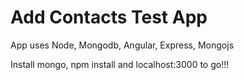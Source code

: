 # Add Contacts Test App

App uses Node, Mongodb, Angular, Express, Mongojs

Install mongo, npm install and localhost:3000 to go!!!